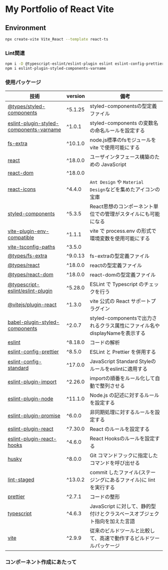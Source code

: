 # My Portfolio of React Vite

## Environment

```bash
npx create-vite Vite_React --template react-ts 
```

### Lint関連

```bash
npm i -D @typescript-eslint/eslint-plugin eslint eslint-config-prettier eslint-config-standard eslint-plugin-import eslint-plugin-node eslint-plugin-promise eslint-plugin-react eslint-plugin-react-hooks husky lint-staged prettier
npm i eslint-plugin-styled-components-varname
```

### 使用パッケージ

| 技術 | version | 備考 |
| ---- | ------- | ---- |
| [@types/styled-components](https://www.npmjs.com/package/@types/styled-components) | ^5.1.25 | styled-componentsの型定義ファイル |
| [eslint-plugin-styled-components-varname](https://www.npmjs.com/package/eslint-plugin-styled-components-varname) | ^1.0.1 | styled-components の変数名の命名ルールを設定する |
| [fs-extra](https://www.npmjs.com/package/fs-extra) | ^10.1.0 | node.js標準のfsモジュールを vite で使用可能にする |
| [react](https://www.npmjs.com/package/react) | ^18.0.0 | ユーザインタフェース構築のための JavaScript |
| [react-dom](https://www.npmjs.com/package/react-dom) | ^18.0.0 |  |
| [react-icons](https://www.npmjs.com/package/react-icons) | ^4.4.0 | `Ant Design` や `Material Design`などを集めたアイコンの宝庫 |
| [styled-components](https://www.npmjs.com/package/styled-components) | ^5.3.5 | React思想のコンポーネント単位での管理がスタイルにも可能になる |
| [vite-plugin-env-compatible](https://www.npmjs.com/package/vite-plugin-env-compatible) | ^1.1.1 | vite で process.env の形式で環境変数を使用可能にする |
| [vite-tsconfig-paths](https://www.npmjs.com/package/vite-tsconfig-paths) | ^3.5.0 |  |
| [@types/fs-extra](https://www.npmjs.com/package/@types/fs-extra) | ^9.0.13 | fs-extraの型定義ファイル |
| [@types/react](https://www.npmjs.com/package/@types/react) | ^18.0.0 | reactの型定義ファイル |
| [@types/react-dom](https://www.npmjs.com/package/@types/react-dom) | ^18.0.0 | react-domの型定義ファイル |
| [@typescript-eslint/eslint-plugin](https://www.npmjs.com/package/@typescript-eslint/eslint-plugin) | ^5.28.0 | ESLint で Typescript のチェックを行う |
| [@vitejs/plugin-react](https://www.npmjs.com/package/@vitejs/plugin-react) | ^1.3.0 | vite 公式の React サポートプラグイン |
| [babel-plugin-styled-components](https://www.npmjs.com/package/babel-plugin-styled-components) | ^2.0.7 | styled-componentsで出力されるクラス属性にファイル名やdisplayNameを表示する |
| [eslint](https://www.npmjs.com/package/eslint) | ^8.18.0 | コードの解析 |
| [eslint-config-prettier](https://www.npmjs.com/package/eslint-config-prettier) | ^8.5.0 | ESLint と Prettier を併用する |
| [eslint-config-standard](https://www.npmjs.com/package/eslint-config-standard) | ^17.0.0 | JavaScript Standard Styleのルールをeslintに適用する |
| [eslint-plugin-import](https://www.npmjs.com/package/eslint-plugin-import) | ^2.26.0 | importの順番をルール化して自動で整列させる |
| [eslint-plugin-node](https://www.npmjs.com/package/eslint-plugin-node) | ^11.1.0 | Node.js の記述に対するルールを設定する |
| [eslint-plugin-promise](https://www.npmjs.com/package/eslint-plugin-promise) | ^6.0.0 | 非同期処理に対するルールを設定する |
| [eslint-plugin-react](https://www.npmjs.com/package/eslint-plugin-react) | ^7.30.0 | React のルールを設定する |
| [eslint-plugin-react-hooks](https://www.npmjs.com/package/eslint-plugin-react-hooks) | ^4.6.0 | React Hooksのルールを設定する |
| [husky](https://www.npmjs.com/package/husky) | ^8.0.0 | Git コマンドフックに指定したコマンドを呼び出せる |
| [lint-staged](https://www.npmjs.com/package/lint-staged) | ^13.0.2 | commit したファイル(ステージングにあるファイル)に lint を実行する  |
| [prettier](https://www.npmjs.com/package/prettier) | ^2.7.1 | コードの整形 |
| [typescript](https://www.npmjs.com/package/typescript) | ^4.6.3 | JavaScript に対して、静的型付けとクラスベースオブジェクト指向を加えた言語 |
| [vite](https://www.npmjs.com/package/vite) | ^2.9.9 | 従来のビルドツールと比較して、高速で動作するビルドツールパッケージ |

### コンポーネント作成にあたって
